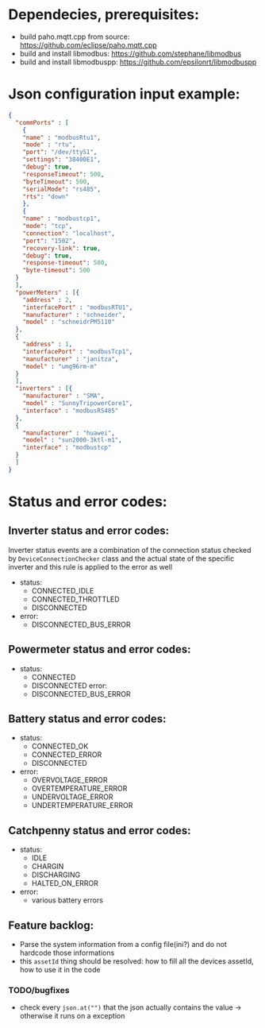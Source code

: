 # Dependecies, prerequisites:
- build paho.mqtt.cpp from source: https://github.com/eclipse/paho.mqtt.cpp
- build and install libmodbus: https://github.com/stephane/libmodbus
- build and install libmodbuspp: https://github.com/epsilonrt/libmodbuspp

# Json configuration input example:
``` json
{
  "commPorts" : [
    {
    "name" : "modbusRtu1",
    "mode" : "rtu",
    "port": "/dev/ttyS1",
    "settings": "38400E1",
    "debug": true,
    "responseTimeout": 500,
    "byteTimeout": 500,
    "serialMode": "rs485",
    "rts": "down"
    },
    {
    "name" : "modbustcp1",
    "mode": "tcp",
    "connection": "localhost",
    "port": "1502",
    "recovery-link": true,
    "debug": true,
    "response-timeout": 500,
    "byte-timeout": 500
  }
  ],
  "powerMeters" : [{
    "address" : 2,
    "interfacePort" : "modbusRTU1",
    "manufacturer" : "schneider",
    "model" : "schneidrPM5110"
  },
  {
    "address" : 1,
    "interfacePort" : "modbusTcp1",
    "manufacturer" : "janitza",
    "model" : "umg96rm-m"
  }
  ],
  "inverters" : [{
    "manufacturer" : "SMA",
    "model" : "SunnyTripowerCore1",
    "interface" : "modbusRS485"
  },
  {
    "manufacturer" : "huawei",
    "model" : "sun2000-3ktl-m1",
    "interface" : "modbustcp"
  }
  ]
}
```

# Status and error codes:
## Inverter status and error codes:
Inverter status events are a combination of the connection status checked by ```DeviceConnectionChecker``` class and the actual state of the specific inverter and this rule is applied to the error as well
- status:
  - CONNECTED_IDLE
  - CONNECTED_THROTTLED
  - DISCONNECTED
- error:
  - DISCONNECTED_BUS_ERROR
## Powermeter status and error codes:
- status:
  - CONNECTED
  - DISCONNECTED
error:
  - DISCONNECTED_BUS_ERROR
## Battery status and error codes:
- status:
  - CONNECTED_OK
  - CONNECTED_ERROR
  - DISCONNECTED
- error:
  - OVERVOLTAGE_ERROR
  - OVERTEMPERATURE_ERROR
  - UNDERVOLTAGE_ERROR
  - UNDERTEMPERATURE_ERROR
## Catchpenny status and error codes:
- status:
  - IDLE
  - CHARGIN
  - DISCHARGING
  - HALTED_ON_ERROR
- error:
  - various battery errors
## Feature backlog:
- Parse the system information from a config file(ini?) and do not hardcode those informations
- this ```assetId``` thing should be resolved: how to fill all the devices assetId, how to use it in the code 

### TODO/bugfixes
- check every ```json.at("")``` that the json actually contains the value -> otherwise it runs on a exception 
